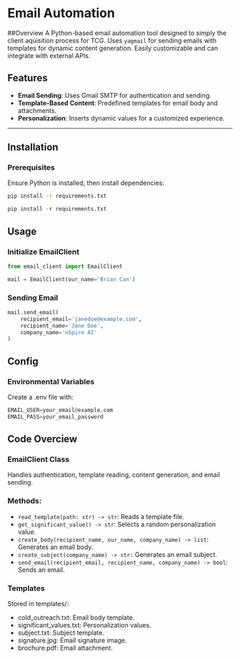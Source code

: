 # Email Automation 

##Overview
A Python-based email automation tool designed to simply the client aquisition process for TCG. Uses `yagmail` for sending emails with templates for dynamic content generation. Easily customizable and can integrate with external APIs.

## Features
- **Email Sending**: Uses Gmail SMTP for authentication and sending.
- **Template-Based Content**: Predefined templates for email  body and attachments.
- **Personalization**: Inserts dynamic values for a customized experience.


---

## Installation
### Prerequisites
Ensure Python is installed, then install dependencies:
```bash
pip install -r requirements.txt
```
```python
pip install -r requirements.txt
```

## Usage
### Initialize EmailClient
```python
from email_client import EmailClient

mail = EmailClient(our_name='Brian Can')
```

### Sending Email
```python
mail.send_email(
    recipient_email='janedoe@example.com',
    recipient_name='Jane Doe',
    company_name='nSpire AI'
)
```

## Config
### Environmental Variables
Create a .env file with:
```python
EMAIL_USER=your_email@example.com
EMAIL_PASS=your_email_password
```
## Code Overciew

### EmailClient Class
Handles authentication, template reading, content generation, and email sending.

### Methods:

- `read_template(path: str) -> str`: Reads a template file.
- `get_significant_value() -> str`: Selects a random personalization value.
- `create_body(recipient_name, our_name, company_name) -> list`: Generates an email body.
- `create_subject(company_name) -> str:` Generates an email subject.
- `send_email(recipient_email, recipient_name, company_name) -> bool`: Sends an email.

### Templates

Stored in templates/:

- cold_outreach.txt: Email body template.
- significant_values.txt: Personalization values.
- subject.txt: Subject template.
- signature.jpg: Email signature image.
- brochure.pdf: Email attachment.
